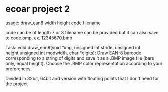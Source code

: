 # ecoar project 2
usage:  draw_ean8 width height code filename

code can be of length 7 or 8
filename can be provided but it can also save to code.bmp, ex. 12345670.bmp

Task:
void draw_ean8(void *img, unsigned int stride, unsigned int height,unsigned int modwidth, char *digits);
Draw EAN-8 barcode corresponding to a string of digits and save it as a .BMP image file (bars only, equal height).  Choose the .BMP color representation according to your preferences.

Divided in 32bit, 64bit and version with floating points that I don't need for the project